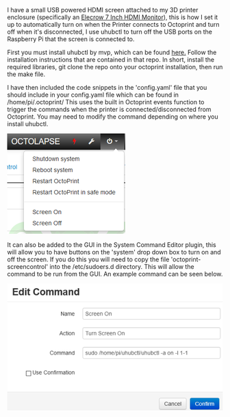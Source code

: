 I have a small USB powered HDMI screen attached to my 3D printer enclosure (specifically an [Elecrow 7 Inch HDMI Monitor](https://www.amazon.co.uk/Elecrow-Monitor-Display-1024X600-Raspberry/dp/B076J8ZWFF/ref=sr_1_5?keywords=elecrow&qid=1557441569&s=gateway&sr=8-5)), this is how I set it up to automatically turn on when the Printer connects to Octoprint and turn off when it's disconnected, I use uhubctl to turn off the USB ports on the Raspberry Pi that the screen is connected to.

First you must install uhubctl by mvp, which can be found [here.](https://github.com/mvp/uhubctl) Follow the installation instructions that are contained in that repo. In short, install the required libraries, git clone the repo onto your octoprint installation, then run the make file. 

I have then included the code snippets in the 'config.yaml' file that you should include in your config.yaml file which can be found in /home/pi/.octoprint/ This uses the built in Octoprint events function to trigger the commands when the printer is connected/disconnected from Octoprint. You may need to modify the command depending on where you install uhubctl.

![GUI image](/images/GUIbuttons.png)

It can also be added to the GUI in the System Command Editor plugin, this will allow you to have buttons on the 'system' drop down box to turn on and off the screen. If you do this you will need to copy the file 'octoprint-screencontrol' into the /etc/sudoers.d directory. This will allow the command to be run from the GUI. An example command can be seen below.

![Edit command box](/images/editcommand.png)
